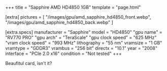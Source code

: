 +++
title     = "Sapphire AMD HD4850 1GB"
template  = "page.html"

[extra]
pictures  = [
  "/images/gpu/amd_sapphire_hd4850_front.webp",
  "/images/gpu/amd_sapphire_hd4850_back.webp"
]

  [extra.specs]
  manufacturer       = "Sapphire"
  model              = "HD4850"
  "gpu name"         = "RV770 PRO"
  "gpu arch"         = "TeraScale"
  "gpu clock speed"  = "625 MHz"
  "vram clock speed" = "993 MHz"
  lithography        = "55 nm"
  vramsize           = "1 GB"
  vramtype           = "GDDR3"
  vrambus            = "256 bit"
  directx            = "10.1"
  year               = "2008"
  interface          = "PCIe 2.0 x16"
  condition          = "Not tested"
+++

<div class="block">Beaufitul card, isn't it?</div>